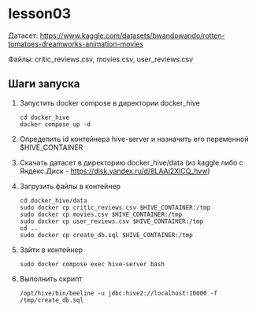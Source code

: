 lesson03
========

Датасет: https://www.kaggle.com/datasets/bwandowando/rotten-tomatoes-dreamworks-animation-movies

Файлы: critic_reviews.csv, movies.csv, user_reviews.csv

Шаги запуска
------------

1) Запустить docker compose в директории docker_hive
   
       cd docker_hive
       docker compose up -d

2) Определить id контейнера hive-server и назначить его переменной $HIVE_CONTAINER

3) Скачать датасет в директорию docker_hive/data (из kaggle либо с Яндекс.Диск - https://disk.yandex.ru/d/8LAAi2XlCQ_hvw)

4) Загрузить файлы в контейнер
   
       cd docker_hive/data
       sudo docker cp critic_reviews.csv $HIVE_CONTAINER:/tmp
       sudo docker cp movies.csv $HIVE_CONTAINER:/tmp
       sudo docker cp user_reviews.csv $HIVE_CONTAINER:/tmp
       cd ..
       sudo docker cp create_db.sql $HIVE_CONTAINER:/tmp

5) Зайти в контейнер

       sudo docker compose exec hive-server bash

6) Выполнить скрипт

       /opt/hive/bin/beeline -u jdbc:hive2://localhost:10000 -f /tmp/create_db.sql



   
   


